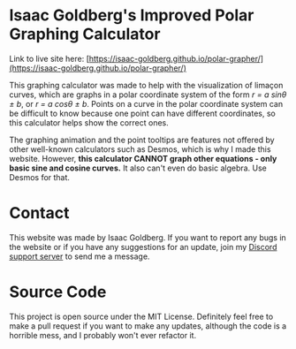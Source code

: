 # Isaac Goldberg's Improved Polar Graphing Calculator

Link to live site here: [https://isaac-goldberg.github.io/polar-grapher/](https://isaac-goldberg.github.io/polar-grapher/)

This graphing calculator was made to help with the visualization of limaçon curves, which are graphs in a polar coordinate system of the form *r = a sinθ ± b*, or *r = a cosθ ± b*. Points on a curve in the polar coordinate system can be difficult to know because one point can have different coordinates, so this calculator helps show the correct ones.

The graphing animation and the point tooltips are features not offered by other well-known calculators such as Desmos, which is why I made this website. However, **this calculator CANNOT graph other equations - only basic sine and cosine curves.** It also can't even do basic algebra. Use Desmos for that.

# Contact
This website was made by Isaac Goldberg. If you want to report any bugs in the website or if you have any suggestions for an update, join my [Discord support server](https://discord.gg/4qnMU24u4G) to send me a message.

# Source Code
This project is open source under the MIT License. Definitely feel free to make a pull request if you want to make any updates, although the code is a horrible mess, and I probably won't ever refactor it.
